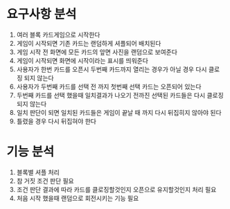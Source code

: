 # 요구사항 분석
1. 여러 블록 카드게임으로 시작한다
2. 게임이 시작되면 기존 카드는 랜덤하게 셔플되어 배치된다
3. 게임 시작 전 화면에 모든 카드의 앞면 사진을 랜덤으로 보여준다
4. 게임이 시작되면 화면에 시작이라는 표시를 띄워준다
5. 사용자가 한번 카드를 오픈시 두번째 카드까지 열리는 경우가 아닐 경우 다시 클로징 되지 않는다
6. 사용자가 두번째 카드를 선택 전 까지 첫번째 선택 카드는 오픈되어 있는다
7. 두번째 카드를 선택 했을때 일치결과가 나오기 전까진 선택된 카드들은 다시 클로징 되지 않는다
8. 일치 판단이 되면 일치된 카드들은 게임이 끝날 때 까지 다시 뒤집히지 않아야 된다
9. 틀렸을 경우 다시 뒤집혀야 한다


# 기능 분석
1. 블록별 셔플 처리
2. 참 거짓 조건 판단 필요 
3. 조건 판단 결과에 따라 카드를 클로징할것인지 오픈으로 유지할것인지 처리 필요
4. 처음 시작 했을때 랜덤으로 회전시키는 기능 필요
